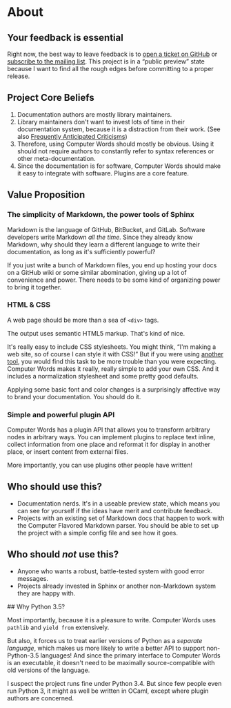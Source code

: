 # About

## Your feedback is essential

Right now, the best way to leave feedback is to
[open a ticket on GitHub](http://github.com/irskep/computerwords/issues)
or [subscribe to the mailing list](https://groups.google.com/forum/#!forum/computerwords).
This project is in a “public preview” state
because I want to find all the rough edges before committing to a proper
release.

## Project Core Beliefs

1. Documentation authors are mostly library maintainers.
2. Library maintainers don't want to invest lots of time in their documentation
   system, because it is a distraction from their work. (See also
   [Frequently Anticipated Criticisms](faq.html))
3. Therefore, using Computer Words should mostly be obvious. Using it should
   not require authors to constantly refer to syntax references or other
   meta-documentation.
4. Since the documentation is for software, Computer Words should make it
   easy to integrate with software. Plugins are a core feature.

## Value Proposition

### The simplicity of Markdown, the power tools of Sphinx

Markdown is the language of GitHub, BitBucket, and GitLab. Software developers
write Markdown *all the time.* Since they already know Markdown, why should
they learn a different language to write their documentation, as long as it's
sufficiently powerful?

If you just write a bunch of Markdown files, you end up hosting your docs
on a GitHub wiki or some similar abomination, giving up a lot of convenience
and power. There needs to be some kind of organizing power to bring it
together.

### HTML & CSS

A web page should be more than a sea of `<div>` tags.

The output uses semantic HTML5 markup. That's kind of nice.

It's really easy to include CSS stylesheets. You might think, “I'm making a web
site, so of course I can style it with CSS!” But if you were using
[another tool](http://sphinx-doc.org), you would find this task to be more
trouble than you were expecting. Computer Words makes it really, really simple
to add your own CSS. And it includes a normalization stylesheet and some
pretty good defaults.

Applying some basic font and color changes is a surprisingly affective way
to brand your documentation. You should do it.

### Simple and powerful plugin API

Computer Words has a plugin API that allows you to transform arbitrary nodes in
arbitrary ways. You can implement plugins to replace text inline, collect
information from one place and reformat it for display in another place, or
insert content from external files.

More importantly, you can use plugins other people have written!

## Who should use this?

* Documentation nerds. It's in a useable preview state, which means you can
  see for yourself if the ideas have merit and contribute feedback.
* Projects with an existing set of Markdown docs that happen to work with
  the Computer Flavored Markdown parser. You should be able to set up the
  project with a simple config file and see how it goes.

## Who should *not* use this?

* Anyone who wants a robust, battle-tested system with good error messages.
* Projects already invested in Sphinx or another non-Markdown system they are
  happy with.

<a name="why-python-3.5" />
## Why Python 3.5?

Most importantly, because it is a pleasure to write. Computer Words uses
`pathlib` and `yield from` extensively.

But also, it forces us to treat earlier versions of Python as a *separate
language*, which makes us more likely to write a better API to support
non-Python-3.5 languages! And since the primary interface to Computer Words
is an executable, it doesn't need to be maximally source-compatible with
old versions of the language.

I suspect the project runs fine under Python 3.4. But since few people even
run Python 3, it might as well be written in OCaml, except where plugin
authors are concerned.

